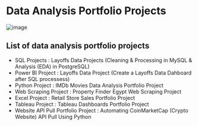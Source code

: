 # Data Analysis Portfolio Projects
![image](https://github.com/user-attachments/assets/1f6f10e4-ab46-465a-8458-5c4b2acba067)

## List of data analysis portfolio projects

* SQL Projects : Layoffs Data Projects (Cleaning & Processing in MySQL & Analysis (EDA) in PostgreSQL)
* Power BI Project : Layoffs Data Project (Create a Layoffs Data Dahboard after SQL processess)
* Python Project : IMDb Movies Data Analysis Portfolio Project
* Web Scraping Project : Property Finder Egypt Web Scraping Project
* Excel Project :  Retail Store Sales Portfolio Project
* Tableau Project : Tableau Dashboards Portfolio Project
* Website API Pull Portfolio Project : Automating CoinMarketCap (Crypto Website) API Pull Using Python

